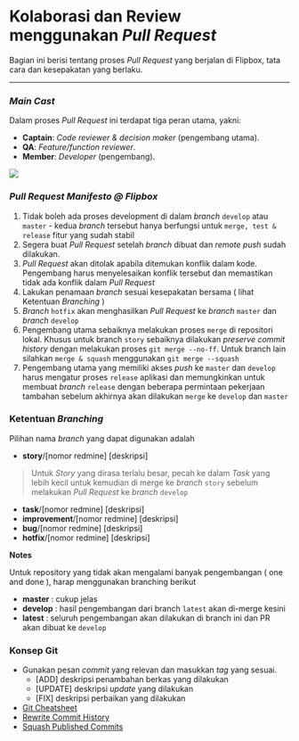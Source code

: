 # Kolaborasi dan Review menggunakan *Pull Request*

Bagian ini berisi tentang proses _Pull Request_ yang berjalan di Flipbox, tata cara dan kesepakatan yang berlaku. 

---
### *Main Cast*

Dalam proses _Pull Request_ ini terdapat tiga peran utama, yakni:
- **Captain**: *Code reviewer & decision maker* (pengembang utama).
- **QA**: *Feature/function reviewer*.
- **Member**: *Developer* (pengembang).

![](https://i.imgur.com/qNyLVwx.png)

### *Pull Request Manifesto @ Flipbox*

1. Tidak boleh ada proses development di dalam *branch* `develop` atau `master` - kedua *branch* tersebut hanya berfungsi untuk `merge, test & release` fitur yang sudah stabil
2. Segera buat *Pull Request* setelah *branch* dibuat dan *remote push* sudah dilakukan.
3. *Pull Request* akan ditolak apabila ditemukan konflik dalam kode. Pengembang harus menyelesaikan konflik tersebut dan memastikan tidak ada konflik dalam *Pull Request*
4. Lakukan penamaan *branch* sesuai kesepakatan bersama ( lihat Ketentuan *Branching* )
5. *Branch* `hotfix` akan menghasilkan *Pull Request* ke *branch* `master` dan *branch* `develop`
7. Pengembang utama sebaiknya melakukan proses `merge` di repositori lokal. Khusus untuk branch `story` sebaiknya dilakukan *preserve commit history* dengan melakukan proses `git merge --no-ff`. Untuk branch lain silahkan `merge & squash` menggunakan `git merge --squash`
8. Pengembang utama yang memiliki akses *push* ke `master` dan `develop` harus mengatur proses `release` aplikasi dan memungkinkan untuk membuat *branch* `release` dengan beberapa permintaan pekerjaan tambahan sebelum akhirnya akan dilakukan `merge` ke `develop` dan `master`


### Ketentuan *Branching*

Pilihan nama *branch* yang dapat digunakan adalah

- **story**/[nomor redmine] [deskripsi]

>  Untuk *Story* yang dirasa terlalu besar, pecah ke dalam *Task* yang lebih kecil untuk kemudian di merge ke *branch* `story` sebelum melakukan *Pull Request* ke *branch* `develop`

- **task**/[nomor redmine] [deskripsi]
- **improvement**/[nomor redmine] [deskripsi]
- **bug**/[nomor redmine] [deskripsi]
- **hotfix**/[nomor redmine] [deskripsi]

**Notes**

Untuk repository yang tidak akan mengalami banyak pengembangan ( one and done ), harap menggunakan branching berikut

- **master**  : cukup jelas
- **develop** : hasil pengembangan dari branch `latest` akan di-merge kesini
- **latest** : seluruh pengembangan akan dilakukan di branch ini dan PR akan dibuat ke `develop`
 
### Konsep Git

- Gunakan pesan *commit* yang relevan dan masukkan *tag* yang sesuai. 
	- [ADD] deskripsi penambahan berkas yang dilakukan
	- [UPDATE] deskripsi *update* yang dilakukan
	- [FIX] deskripsi perbaikan yang dilakukan
- [Git Cheatsheet](https://www.git-tower.com/blog/git-cheat-sheet/)
- [Rewrite Commit History](https://git-scm.com/book/id/v2/Git-Tools-Rewriting-History)
- [Squash Published Commits](https://stackoverflow.com/questions/5667884/how-to-squash-commits-in-git-after-they-have-been-pushed)

